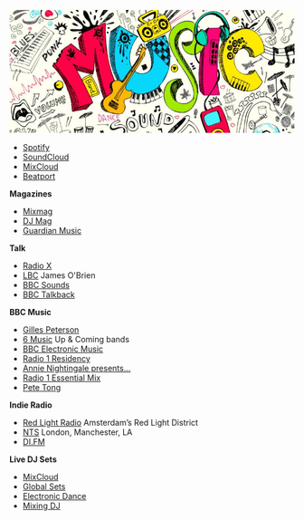 ![music](/music.jpg)

- [Spotify](https://open.spotify.com/browse/featured)
- [SoundCloud](https://soundcloud.com/stream)
- [MixCloud](https://www.mixcloud.com/)
- [Beatport](https://www.beatport.com/)

**Magazines**
- [Mixmag](https://mixmag.net/)
- [DJ Mag](https://djmag.com/)
- [Guardian Music](https://www.theguardian.com/music)


**Talk**

- [Radio X](https://www.radiox.co.uk/)
- [LBC](https://www.lbc.co.uk/) James O'Brien
- [BBC Sounds](https://www.bbc.co.uk/sounds)
- [BBC Talkback](https://www.bbc.co.uk/programmes/b007cpt4)


**BBC Music**

- [Gilles Peterson](https://www.bbc.co.uk/programmes/b01fm4ss)
- [6 Music](https://www.bbc.co.uk/6music) Up & Coming bands
- [BBC Electronic Music](https://www.bbc.co.uk/sounds/categories/music-danceandelectronica?sort=popular)
- [Radio 1 Residency](https://www.bbc.co.uk/programmes/b01d76k4)
- [Annie Nightingale presents...](https://www.bbc.co.uk/programmes/b006wkp7)
- [Radio 1 Essential Mix](https://www.bbc.co.uk/programmes/b006wkfp)
- [Pete Tong](https://www.bbc.co.uk/programmes/b006ww0v)


**Indie Radio**
- [Red Light Radio](http://redlightradio.net/) Amsterdam’s Red Light District
- [NTS](https://www.nts.live/) London, Manchester, LA
- [DI.FM](https://www.di.fm/)

**Live DJ Sets**
- [MixCloud](https://www.mixcloud.com/discover/live-dj-set/)
- [Global Sets](http://www.global-sets.com/)
- [Electronic Dance](https://electronic-dance.net/)
- [Mixing DJ](https://mixing.dj/livesets/livesets/)
